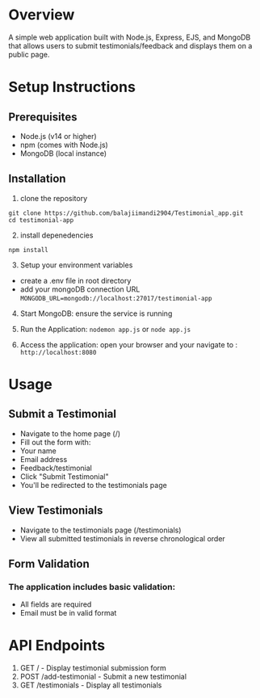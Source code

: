 # Overview
A simple web application built with Node.js, Express, EJS, and MongoDB that allows users to submit testimonials/feedback and displays them on a public page.

# Setup Instructions

## Prerequisites
- Node.js (v14 or higher)
- npm (comes with Node.js)
- MongoDB (local instance)

## Installation

1. clone the repository
```
git clone https://github.com/balajiimandi2904/Testimonial_app.git
cd testimonial-app
```

2. install depenedencies
```
npm install
```

3. Setup your environment variables
- create a .env file in root directory
- add your mongoDB connection URL
  ```MONGODB_URL=mongodb://localhost:27017/testimonial-app```
4. Start MongoDB: ensure the service is running
  
5. Run the Application:
```nodemon app.js```
or
```node app.js```

7. Access the application:
open your browser and your navigate to : ```http://localhost:8080```

# Usage

## Submit a Testimonial
- Navigate to the home page (/)
- Fill out the form with:
 - Your name
 - Email address
 - Feedback/testimonial
 - Click "Submit Testimonial"
- You'll be redirected to the testimonials page

## View Testimonials
- Navigate to the testimonials page (/testimonials)
- View all submitted testimonials in reverse chronological order

## Form Validation
### The application includes basic validation:
- All fields are required
- Email must be in valid format

# API Endpoints
1. GET / - Display testimonial submission form
2. POST /add-testimonial - Submit a new testimonial
3. GET /testimonials - Display all testimonials
